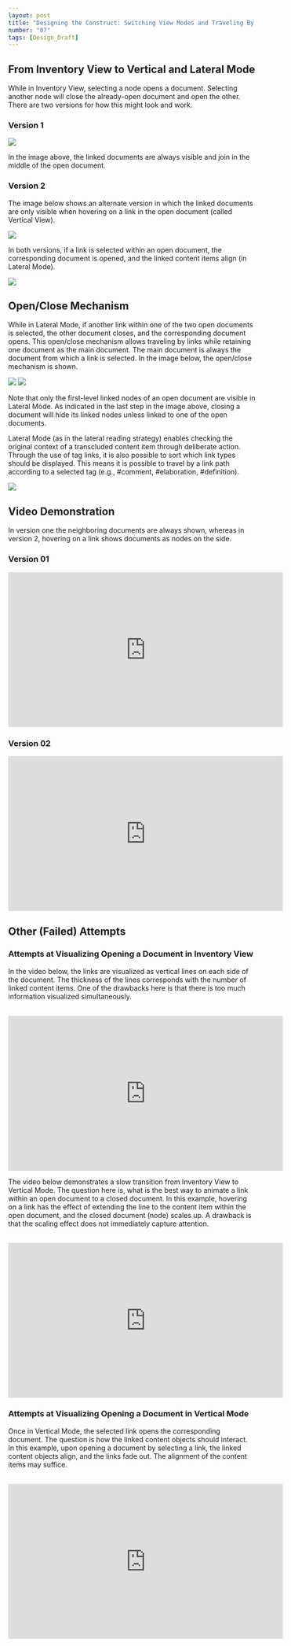 ```yaml
---
layout: post
title: "Designing the Construct: Switching View Modes and Traveling By Links"
number: "07"
tags: [Design_Draft]
---
```


## From Inventory View to Vertical and Lateral Mode

While in Inventory View, selecting a node opens a document. Selecting another node will close the already-open document and open the other. There are two versions for how this might look and work.

<!-- Footnote: This is similar to how selecting a bookmarked URL in a browser opens a website, it replaces the displayed website if another bookmarked URL is selected. It is, of course, possible to open a new tab, but the difference here is that the documents can be opened in the same window, and the connections are visualized as links across the boundary of documents (similar to what Ted Nelson calls [Transpointing Windows](https://www.aus.xanadu.com/ted/TN/PARALUNE/paraviz.html)). -->

### Version 1

![](assets/bp_select_expand.png)

In the image above, the linked documents are always visible and join in the middle of the open document.

### Version 2
The image below shows an alternate version in which the linked documents are only visible when hovering on a link in the open document (called Vertical View).

![](assets/bp_inventory_vertical_lateral.png)

In both versions, if a link is selected within an open document, the corresponding document is opened, and the linked content items align (in Lateral Mode).

![](assets/bp_inventory_to_lateral.png)

## Open/Close Mechanism

While in Lateral Mode, if another link within one of the two open documents is selected, the other document closes, and the corresponding document opens. This open/close mechanism allows traveling by links while retaining one document as the main document. The main document is always the document from which a link is selected. In the image below, the open/close mechanism is shown.

![](assets/bp_vertical_to_lateral.png)
![](assets/bp_lateral_open_close.png)

Note that only the first-level linked nodes of an open document are visible in Lateral Mode. As indicated in the last step in the image above, closing a document will hide its linked nodes unless linked to one of the open documents.

Lateral Mode (as in the lateral reading strategy) enables checking the original context of a transcluded content item through deliberate action. Through the use of tag links, it is also possible to sort which link types should be displayed. This means it is possible to travel by a link path according to a selected tag (e.g., #comment, #elaboration, #definition).

![](assets/bp_travel_by_links.png)

## Video Demonstration

In version one the neighboring documents are always shown, whereas in version 2, hovering on a link shows documents as nodes on the side.

### Version 01

<iframe width="560" height="315" src="https://www.youtube.com/embed/oI5o20Qpypg?controls=0" title="YouTube video player" frameborder="0" allow="accelerometer; autoplay; clipboard-write; encrypted-media; gyroscope; picture-in-picture" allowfullscreen></iframe>
<br>

### Version 02

<iframe width="560" height="315" src="https://www.youtube.com/embed/je8Pt7bm3oA?controls=0" title="YouTube video player" frameborder="0" allow="accelerometer; autoplay; clipboard-write; encrypted-media; gyroscope; picture-in-picture" allowfullscreen></iframe>
<br>

## Other (Failed) Attempts

### Attempts at Visualizing Opening a Document in Inventory View

In the video below, the links are visualized as vertical lines on each side of the document. The thickness of the lines corresponds with the number of linked content items. One of the drawbacks here is that there is too much information visualized simultaneously.

<br>
<iframe width="560" height="315" src="https://www.youtube.com/embed/mS90u173WOY" title="YouTube video player" frameborder="0" allow="accelerometer; autoplay; clipboard-write; encrypted-media; gyroscope; picture-in-picture" allowfullscreen></iframe>
<br>

The video below demonstrates a slow transition from Inventory View to Vertical Mode. The question here is, what is the best way to animate a link within an open document to a closed document. In this example, hovering on a link has the effect of extending the line to the content item within the open document, and the closed document (node) scales up. A drawback is that the scaling effect does not immediately capture attention.

<br>
<iframe width="560" height="315" src="https://www.youtube.com/embed/-fDsP9OiBDU" title="YouTube video player" frameborder="0" allow="accelerometer; autoplay; clipboard-write; encrypted-media; gyroscope; picture-in-picture" allowfullscreen></iframe>
<br>

### Attempts at Visualizing Opening a Document in Vertical Mode

Once in Vertical Mode, the selected link opens the corresponding document. The question is how the linked content objects should interact. In this example, upon opening a document by selecting a link, the linked content objects align, and the links fade out. The alignment of the content items may suffice.

<br>
<iframe width="560" height="315" src="https://www.youtube.com/embed/5ClUV5wzWxc" title="YouTube video player" frameborder="0" allow="accelerometer; autoplay; clipboard-write; encrypted-media; gyroscope; picture-in-picture" allowfullscreen></iframe>
<br>
